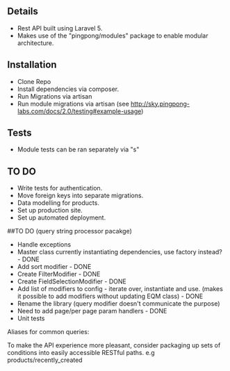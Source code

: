 ## Details
- Rest API built using Laravel 5.
- Makes use of the "pingpong/modules" package to enable modular architecture.

## Installation

- Clone Repo
- Install dependencies via composer.
- Run Migrations via artisan
- Run module migrations via artisan (see http://sky.pingpong-labs.com/docs/2.0/testing#example-usage)

## Tests

- Module tests can be ran separately via "s"


## TO DO
- Write tests for authentication.
- Move foreign keys into separate migrations.
- Data modelling for products.
- Set up production site.
- Set up automated deployment.


 ##TO DO (query string processor pacakge)
 - Handle exceptions
 - Master class currently instantiating dependencies, use factory instead?  - DONE
 - Add sort modifier - DONE
 - Create FilterModifier - DONE
 - Create FieldSelectionModifier - DONE
 - Add list of modifiers to config - iterate over, instantiate and use. (makes it possible
 to add modifiers without updating EQM class)  - DONE
 - Rename the library (query modifier doesn't communicate the purpose)
 - Need to add page/per page param handlers - DONE
 - Unit tests

Aliases for common queries:

To make the API experience more pleasant, consider packaging up sets of conditions into easily accessible RESTful paths. e.g products/recently_created

